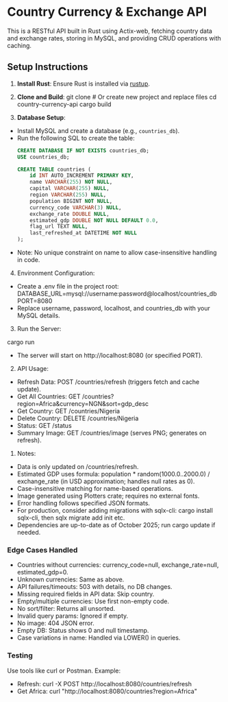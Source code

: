 # Country Currency & Exchange API

This is a RESTful API built in Rust using Actix-web, fetching country data and exchange rates, storing in MySQL, and providing CRUD operations with caching.

## Setup Instructions

1. **Install Rust**: Ensure Rust is installed via [rustup](https://rustup.rs/).

2. **Clone and Build**:
git clone <repo>  # Or create new project and replace files
cd country-currency-api
cargo build


3. **Database Setup**:
- Install MySQL and create a database (e.g., `countries_db`).
- Run the following SQL to create the table:
  ```sql
  CREATE DATABASE IF NOT EXISTS countries_db;
  USE countries_db;

  CREATE TABLE countries (
      id INT AUTO_INCREMENT PRIMARY KEY,
      name VARCHAR(255) NOT NULL,
      capital VARCHAR(255) NULL,
      region VARCHAR(255) NULL,
      population BIGINT NOT NULL,
      currency_code VARCHAR(3) NULL,
      exchange_rate DOUBLE NULL,
      estimated_gdp DOUBLE NOT NULL DEFAULT 0.0,
      flag_url TEXT NULL,
      last_refreshed_at DATETIME NOT NULL
  );

- Note: No unique constraint on name to allow case-insensitive handling in code.


4. Environment Configuration:
- Create a .env file in the project root:
DATABASE_URL=mysql://username:password@localhost/countries_db
PORT=8080
- Replace username, password, localhost, and countries_db with your MySQL details.

3. Run the Server:

cargo run

- The server will start on http://localhost:8080 (or specified PORT).


2. API Usage:

- Refresh Data: POST /countries/refresh (triggers fetch and cache update).
- Get All Countries: GET /countries?region=Africa&currency=NGN&sort=gdp_desc
- Get Country: GET /countries/Nigeria
- Delete Country: DELETE /countries/Nigeria
- Status: GET /status
- Summary Image: GET /countries/image (serves PNG; generates on refresh).


1. Notes:

- Data is only updated on /countries/refresh.
- Estimated GDP uses formula: population * random(1000.0..2000.0) / exchange_rate (in USD approximation; handles null rates as 0).
- Case-insensitive matching for name-based operations.
- Image generated using Plotters crate; requires no external fonts.
- Error handling follows specified JSON formats.
- For production, consider adding migrations with sqlx-cli: cargo install sqlx-cli, then sqlx migrate add init etc.
- Dependencies are up-to-date as of October 2025; run cargo update if needed.



### Edge Cases Handled

- Countries without currencies: currency_code=null, exchange_rate=null, estimated_gdp=0.
- Unknown currencies: Same as above.
- API failures/timeouts: 503 with details, no DB changes.
- Missing required fields in API data: Skip country.
- Empty/multiple currencies: Use first non-empty code.
- No sort/filter: Returns all unsorted.
- Invalid query params: Ignored if empty.
- No image: 404 JSON error.
- Empty DB: Status shows 0 and null timestamp.
- Case variations in name: Handled via LOWER() in queries.

### Testing
Use tools like curl or Postman. Example:

- Refresh: curl -X POST http://localhost:8080/countries/refresh
- Get Africa: curl "http://localhost:8080/countries?region=Africa"

